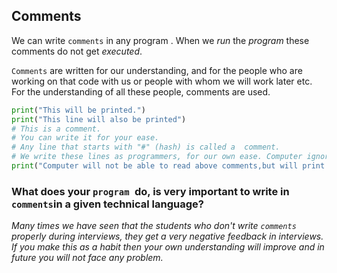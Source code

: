 ## Comments

We can write `comments` in any program . When we *run* the *program* these comments do not get *executed*.

`Comments` are written for our understanding, and for the people who are working on that code with us or people with whom we will work later etc. For the understanding of all these people, comments are used.
```python
print("This will be printed.")
print("This line will also be printed")
# This is a comment.
# You can write it for your ease.
# Any line that starts with "#" (hash) is called a  comment.
# We write these lines as programmers, for our own ease. Computer ignores them.
print("Computer will not be able to read above comments,but will print this line.")
```

### What does your `program `do, is very important to write in `comments`in a given technical language?
*Many times we have seen that the students who don't write `comments` properly during  interviews, they get a very negative feedback in interviews.*
*If you make this as a habit then your own  understanding will improve and in future you will not face any problem.*
